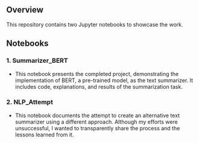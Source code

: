 ## Overview
This repository contains two Jupyter notebooks to showcase the work.

## Notebooks
### 1. Summarizer_BERT
   - This notebook presents the completed project, demonstrating the implementation of BERT, a pre-trained model, as the text summarizer. It includes code, explanations, and results of the summarization task.

### 2. NLP_Attempt
   - This notebook documents the attempt to create an alternative text summarizer using a different approach. Although my efforts were unsuccessful, I wanted to transparently share the process and the lessons learned from it.
